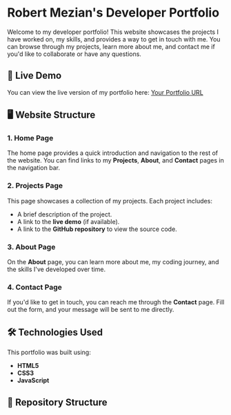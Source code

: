 # Robert Mezian's Developer Portfolio

Welcome to my developer portfolio! This website showcases the projects I have worked on, my skills, and provides a way to get in touch with me. You can browse through my projects, learn more about me, and contact me if you'd like to collaborate or have any questions.

## 🚀 Live Demo
You can view the live version of my portfolio here: [Your Portfolio URL](https://your-portfolio-link.com)

## 🖥️ Website Structure

### 1. **Home Page**
The home page provides a quick introduction and navigation to the rest of the website. You can find links to my **Projects**, **About**, and **Contact** pages in the navigation bar.

### 2. **Projects Page**
This page showcases a collection of my projects. Each project includes:
- A brief description of the project.
- A link to the **live demo** (if available).
- A link to the **GitHub repository** to view the source code.

### 3. **About Page**
On the **About** page, you can learn more about me, my coding journey, and the skills I've developed over time.

### 4. **Contact Page**
If you'd like to get in touch, you can reach me through the **Contact** page. Fill out the form, and your message will be sent to me directly.

## 🛠️ Technologies Used
This portfolio was built using:
- **HTML5**
- **CSS3**
- **JavaScript**

## 📂 Repository Structure

